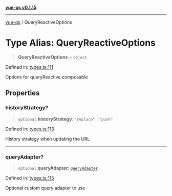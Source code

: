 [**vue-qs v0.1.15**](../README.md)

***

[vue-qs](../README.md) / QueryReactiveOptions

# Type Alias: QueryReactiveOptions

> **QueryReactiveOptions** = `object`

Defined in: [types.ts:111](https://github.com/iamsomraj/vue-qs/blob/a3913bb25b71fcd11c340c11649682158fe4657a/src/types.ts#L111)

Options for queryReactive composable

## Properties

### historyStrategy?

> `optional` **historyStrategy**: `"replace"` \| `"push"`

Defined in: [types.ts:113](https://github.com/iamsomraj/vue-qs/blob/a3913bb25b71fcd11c340c11649682158fe4657a/src/types.ts#L113)

History strategy when updating the URL

***

### queryAdapter?

> `optional` **queryAdapter**: [`QueryAdapter`](QueryAdapter.md)

Defined in: [types.ts:115](https://github.com/iamsomraj/vue-qs/blob/a3913bb25b71fcd11c340c11649682158fe4657a/src/types.ts#L115)

Optional custom query adapter to use
